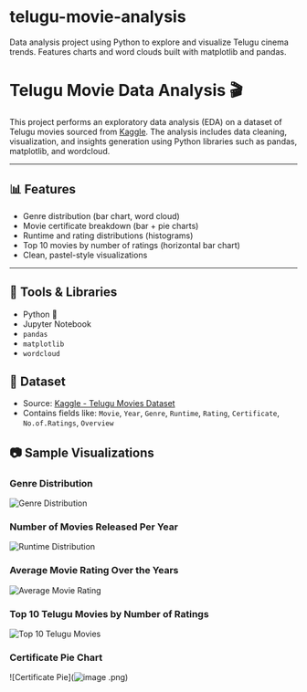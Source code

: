 # telugu-movie-analysis
Data analysis project using Python to explore and visualize Telugu cinema trends. Features charts and word clouds built with matplotlib and pandas.
# Telugu Movie Data Analysis 🎬

This project performs an exploratory data analysis (EDA) on a dataset of Telugu movies sourced from [Kaggle](https://www.kaggle.com/datasets/itschannel/telugu-movies-dataset). The analysis includes data cleaning, visualization, and insights generation using Python libraries such as pandas, matplotlib, and wordcloud.

---

## 📊 Features

- Genre distribution (bar chart, word cloud)
- Movie certificate breakdown (bar + pie charts)
- Runtime and rating distributions (histograms)
- Top 10 movies by number of ratings (horizontal bar chart)
- Clean, pastel-style visualizations

---

## 🧰 Tools & Libraries

- Python 🐍
- Jupyter Notebook
- `pandas`
- `matplotlib`
- `wordcloud`


## 📁 Dataset

- Source: [Kaggle - Telugu Movies Dataset](https://www.kaggle.com/datasets/itschannel/telugu-movies-dataset)
- Contains fields like: `Movie`, `Year`, `Genre`, `Runtime`, `Rating`, `Certificate`, `No.of.Ratings`, `Overview`


## 📷 Sample Visualizations

### Genre Distribution
![Genre Distribution](![image](https://github.com/user-attachments/assets/1d7fdee5-4801-413b-b8fa-91d1123260cf)
)

### Number of Movies Released Per Year
![Runtime Distribution](![image](https://github.com/user-attachments/assets/bc1b0b8f-7093-4787-996c-2277b03cca0a)
)

### Average Movie Rating Over the Years
![Average Movie Rating](![image](https://github.com/user-attachments/assets/28ee5d31-0d06-445f-bbd9-8375de8e8790)
)

### Top 10 Telugu Movies by Number of Ratings
![Top 10 Telugu Movies](![image](https://github.com/user-attachments/assets/f726d49b-e38c-4749-b0ff-c1d41fcc009c)
)


### Certificate Pie Chart
![Certificate Pie](![image](https://github.com/user-attachments/assets/6ee3275b-c67d-439d-a0d9-1558113b0a6f)
.png)



